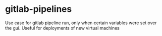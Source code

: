 # gitlab-pipelines

Use case for gitlab pipeline run, only when certain variables were set over the gui.
Useful for deployments of new virtual machines
